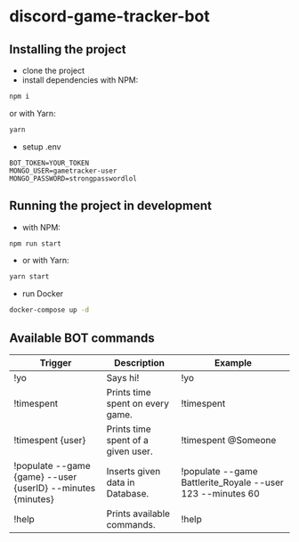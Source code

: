 # discord-game-tracker-bot

## Installing the project

- clone the project
- install dependencies
with NPM:
```bash
npm i
```
or with Yarn:
```bash
yarn
```
- setup .env
```
BOT_TOKEN=YOUR_TOKEN
MONGO_USER=gametracker-user
MONGO_PASSWORD=strongpasswordlol
```

## Running the project in development
- with NPM:
```bash
npm run start
```
- or with Yarn:
```bash
yarn start
```
- run Docker
```bash
docker-compose up -d
```

## Available BOT commands

| Trigger                                                     | Description                        | Example                                                    |
| ----------------------------------------------------------- | ---------------------------------- | ---------------------------------------------------------- |
| !yo                                                         | Says hi!                           | !yo                                                        |
| !timespent                                                  | Prints time spent on every game.   | !timespent                                                 |
| !timespent {user}                                           | Prints time spent of a given user. | !timespent @Someone                                        |
| !populate --game {game} --user {userID} --minutes {minutes} | Inserts given data in Database.    | !populate --game Battlerite_Royale --user 123 --minutes 60 |
| !help                                                       | Prints available commands.         | !help                                                      |
